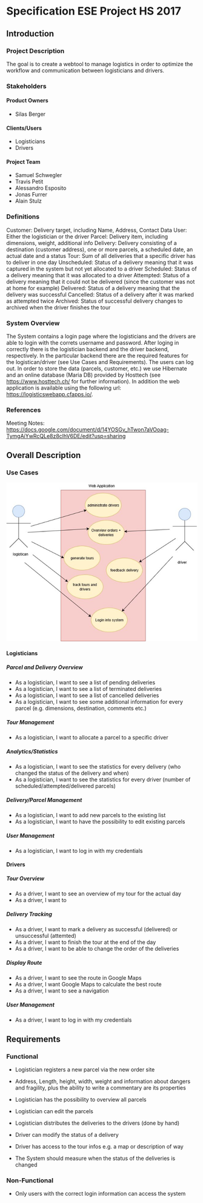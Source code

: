 # Specification ESE Project HS 2017

## Introduction
### Project Description
The goal is to create a webtool to manage logistics in order to optimize the workflow and communication between logisticians and drivers.

### Stakeholders
#### Product Owners
- Silas Berger

#### Clients/Users
- Logisticians
- Drivers

#### Project Team
- Samuel Schwegler
- Travis Petit
- Alessandro Esposito
- Jonas Furrer
- Alain Stulz

### Definitions
Customer: Delivery target, including Name, Address, Contact Data
User: Either the logistician or the driver
Parcel: Delivery item, including dimensions, weight, additional info
Delivery: Delivery consisting of a destination (customer address), one or more parcels, a scheduled date, an actual date and a status
Tour: Sum of all deliveries that a specific driver has to deliver in one day
Unscheduled: Status of a delivery meaning that it was captured in the system but not yet allocated to a driver
Scheduled: Status of a delivery meaning that it was allocated to a driver
Attempted: Status of a delivery meaning that it could not be delivered (since the customer was not at home for example)
Delivered: Status of a delivery meaning that the delivery was successful
Cancelled: Status of a delivery after it was marked as attempted twice
Archived: Status of successful delivery changes to archived when the driver finishes the tour 

### System Overview
The System contains a login page where the logisticians and the drivers are able to login with the correts username and password.
After loging in correctly there is the logistician backend and the driver backend, respectively. In the particular backend there are
the required features for the logistican/driver (see Use Cases and Requirements). The users can log out.
In order to store the data (parcels, customer, etc.) we use Hibernate and an online database (Maria DB) provided by Hosttech (see <https://www.hosttech.ch/>
for further information). In addition the web application is available using the following url: <https://logisticswebapp.cfapps.io/>.

### References
Meeting Notes: https://docs.google.com/document/d/14YOSGv_hTwon7aVOoag-TymgAiYwRcQLe8z8clhV6DE/edit?usp=sharing

## Overall Description
### Use Cases
![Use case diagram](docs\UseCaseDiagram.jpg)

#### Logisticians
##### Parcel and Delivery Overview
- As a logistician, I want to see a list of pending deliveries
- As a logistician, I want to see a list of terminated deliveries
- As a logistician, I want to see a list of cancelled deliveries
- As a logistician, I want to see some additional information for every parcel (e.g. dimensions, destination, comments etc.)

##### Tour Management
- As a logistician, I want to allocate a parcel to a specific driver

##### Analytics/Statistics
- As a logistician, I want to see the statistics for every delivery (who changed the status of the delivery and when)
- As a logistician, I want to see the statistics for every driver (number of scheduled/attempted/delivered parcels)

##### Delivery/Parcel Management
- As a logistician, I want to add new parcels to the existing list
- As a logistician, I want to have the possibility to edit existing parcels

##### User Management
- As a logistician, I want to log in with my credentials

#### Drivers
##### Tour Overview
- As a driver, I want to see an overview of my tour for the actual day
- As a driver, I want to 

##### Delivery Tracking
- As a driver, I want to mark a delivery as successful (delivered) or unsuccessful (attemted)
- As a driver, I want to finish the tour at the end of the day
- As a driver, I want to be able to change the order of the deliveries

##### Display Route 
- As a driver, I want to see the route in Google Maps
- As a driver, I want Google Maps to calculate the best route
- As a driver, I want to see a navigation 

##### User Management
- As a driver, I want to log in with my credentials

## Requirements
### Functional
 - Logistician registers a new parcel via the new order site
 - Address, Length, height, width, weight and information about dangers and fragility, plus the ability to write a commentary are its properties
 - Logistician has the possibility to overview all parcels 
 - Logistician can edit the parcels
 - Logistician distributes the deliveries to the drivers (done by hand)
 
 - Driver can modify the status of a delivery
 - Driver has access to the tour infos e.g. a map or description of way
 
 - The System should measure when the status of the deliveries is changed
 
### Non-Functional

- Only users with the correct login information can access the system
